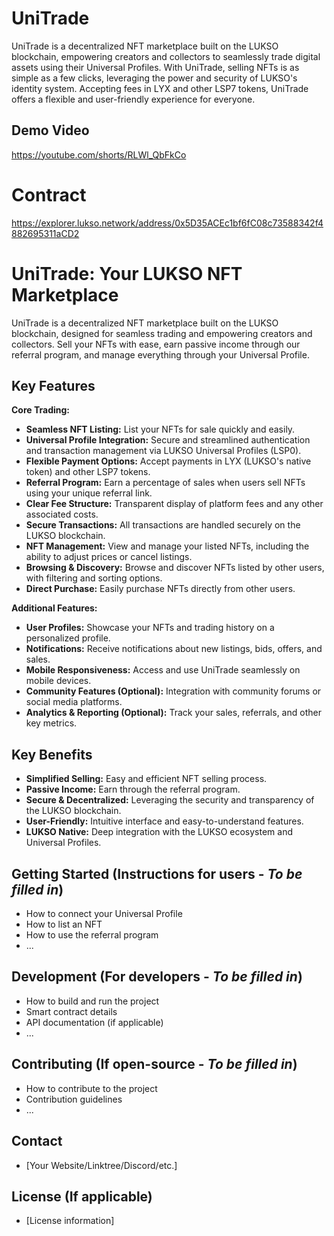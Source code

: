 # UniTrade

UniTrade is a decentralized NFT marketplace built on the LUKSO blockchain, empowering creators and collectors to seamlessly trade digital assets using their Universal Profiles.  With UniTrade, selling NFTs is as simple as a few clicks, leveraging the power and security of LUKSO's identity system.  Accepting fees in LYX and other LSP7 tokens, UniTrade offers a flexible and user-friendly experience for everyone.

## Demo Video
https://youtube.com/shorts/RLWl_QbFkCo 

# Contract
https://explorer.lukso.network/address/0x5D35ACEc1bf6fC08c73588342f4882695311aCD2


# UniTrade: Your LUKSO NFT Marketplace

UniTrade is a decentralized NFT marketplace built on the LUKSO blockchain, designed for seamless trading and empowering creators and collectors.  Sell your NFTs with ease, earn passive income through our referral program, and manage everything through your Universal Profile.

## Key Features

**Core Trading:**

* **Seamless NFT Listing:** List your NFTs for sale quickly and easily.
* **Universal Profile Integration:** Secure and streamlined authentication and transaction management via LUKSO Universal Profiles (LSP0).
* **Flexible Payment Options:** Accept payments in LYX (LUKSO's native token) and other LSP7 tokens.
* **Referral Program:** Earn a percentage of sales when users sell NFTs using your unique referral link.
* **Clear Fee Structure:** Transparent display of platform fees and any other associated costs.
* **Secure Transactions:** All transactions are handled securely on the LUKSO blockchain.
* **NFT Management:** View and manage your listed NFTs, including the ability to adjust prices or cancel listings.
* **Browsing & Discovery:** Browse and discover NFTs listed by other users, with filtering and sorting options.
* **Direct Purchase:** Easily purchase NFTs directly from other users.

**Additional Features:**

* **User Profiles:** Showcase your NFTs and trading history on a personalized profile.
* **Notifications:** Receive notifications about new listings, bids, offers, and sales.
* **Mobile Responsiveness:** Access and use UniTrade seamlessly on mobile devices.
* **Community Features (Optional):** Integration with community forums or social media platforms.
* **Analytics & Reporting (Optional):** Track your sales, referrals, and other key metrics.

## Key Benefits

* **Simplified Selling:** Easy and efficient NFT selling process.
* **Passive Income:** Earn through the referral program.
* **Secure & Decentralized:** Leveraging the security and transparency of the LUKSO blockchain.
* **User-Friendly:** Intuitive interface and easy-to-understand features.
* **LUKSO Native:** Deep integration with the LUKSO ecosystem and Universal Profiles.

## Getting Started (Instructions for users -  *To be filled in*)

* How to connect your Universal Profile
* How to list an NFT
* How to use the referral program
* ...

## Development (For developers - *To be filled in*)

* How to build and run the project
* Smart contract details
* API documentation (if applicable)
* ...

## Contributing (If open-source - *To be filled in*)

* How to contribute to the project
* Contribution guidelines
* ...

## Contact

* [Your Website/Linktree/Discord/etc.]

## License (If applicable)

* [License information]